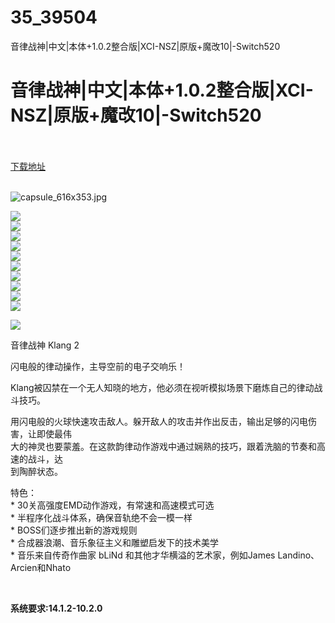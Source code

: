 # 35_39504
音律战神|中文|本体+1.0.2整合版|XCI-NSZ|原版+魔改10|-Switch520
# 音律战神|中文|本体+1.0.2整合版|XCI-NSZ|原版+魔改10|-Switch520
 <br/></br>
[下载地址](https://www.switch520.cc/article/39504 "下载地址")
<br/></br>

<p><img title="capsule_616x353.jpg" src="https://www.switch520.cc/muke_img/2022_08_03_070a43c76dad0.jpg" alt="capsule_616x353.jpg"></p>
<p><img src="https://cdn.cloudflare.steamstatic.com/steam/apps/1111600/ss_2561089998aef4b440a3dc4874be11fe0c3e5b4d.600x338.jpg?t=1643198174"><br>
<img src="https://cdn.cloudflare.steamstatic.com/steam/apps/1111600/ss_bc7e7cd143d26f8ebbbaa2be972570f60e318a05.600x338.jpg?t=1643198174"><br>
<img src="https://cdn.cloudflare.steamstatic.com/steam/apps/1111600/ss_763ec0a42a6ff14fcad337bae51dadcf7f51a46c.600x338.jpg?t=1643198174"><br>
<img src="https://cdn.cloudflare.steamstatic.com/steam/apps/1111600/ss_c2103e844777ecc7e232184ec52b663f44480aac.600x338.jpg?t=1643198174"><br>
<img src="https://cdn.cloudflare.steamstatic.com/steam/apps/1111600/ss_728ae72015f8baec59cd60a3618a66daf4de79d2.600x338.jpg?t=1643198174"><br>
<img src="https://cdn.cloudflare.steamstatic.com/steam/apps/1111600/ss_e6ce21e40dc6f8ae7b2fc7c4a4d6ccf198f65c89.600x338.jpg?t=1643198174"><br>
<img src="https://cdn.cloudflare.steamstatic.com/steam/apps/1111600/ss_bb6582f0230128933c465ae8c9d8fce1bcf55da3.600x338.jpg?t=1643198174"><br>
<img src="https://cdn.cloudflare.steamstatic.com/steam/apps/1111600/ss_ba22b0f2dd65a49ec545e9424bc49bf2bf7c4f5d.600x338.jpg?t=1643198174"><br>
<img src="https://cdn.cloudflare.steamstatic.com/steam/apps/1111600/ss_735f7076160c3c078004d1369477345f0348bd31.600x338.jpg?t=1643198174"><br>
<img src="https://cdn.cloudflare.steamstatic.com/steam/apps/1111600/ss_eb27d7edcaafcbfa11d0de32d0da89a784608ae7.600x338.jpg?t=1643198174"></p>
<p><img src="https://cdn.cloudflare.steamstatic.com/steam/apps/1111600/extras/Gif_3_001.gif?t=1643198174"></p>
<p>音律战神 Klang 2</p>
<p>闪电般的律动操作，主导空前的电子交响乐！</p>
<p>Klang被囚禁在一个无人知晓的地方，他必须在视听模拟场景下磨炼自己的律动战斗技巧。</p>
<p>用闪电般的火球快速攻击敌人。躲开敌人的攻击并作出反击，输出足够的闪电伤害，让即使最伟<br>
大的神灵也要蒙羞。在这款韵律动作游戏中通过娴熟的技巧，跟着洗脑的节奏和高速的战斗，达<br>
到陶醉状态。</p>
<p>特色：<br>
* 30关高强度EMD动作游戏，有常速和高速模式可选<br>
* 半程序化战斗体系，确保音轨绝不会一模一样<br>
* BOSS们逐步推出新的游戏规则<br>
* 合成器浪潮、音乐象征主义和雕塑启发下的技术美学<br>
* 音乐来自传奇作曲家 bLiNd 和其他才华横溢的艺术家，例如James Landino、Arcien和Nhato</p>
<p>&nbsp;</p>
<p><strong>系统要求:14.1.2-10.2.0</strong></p>


